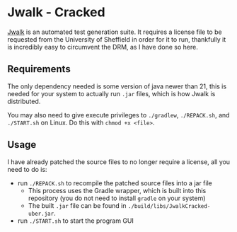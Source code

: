 # Jwalk - Cracked

[Jwalk](https://staffwww.dcs.shef.ac.uk/people/A.Simons/jwalk/download.html) is an automated test generation suite. It requires a license file to be requested from the University of Sheffield in order for it to run, thankfully it is incredibly easy to circumvent the DRM, as I have done so here.

## Requirements

The only dependency needed is some version of java newer than 21, this is needed for your system to actually run `.jar` files, which is how Jwalk is distributed.

You may also need to give execute privileges to `./gradlew`, `./REPACK.sh`, and `./START.sh` on Linux. Do this with `chmod +x <file>`.

## Usage

I have already patched the source files to no longer require a license, all you need to do is:

 - run `./REPACK.sh` to recompile the patched source files into a jar file
    - This process uses the Gradle wrapper, which is built into this repository (you do not need to install `gradle` on your system)
    - The built `.jar` file can be found in `./build/libs/JwalkCracked-uber.jar`.
 - run `./START.sh` to start the program GUI
